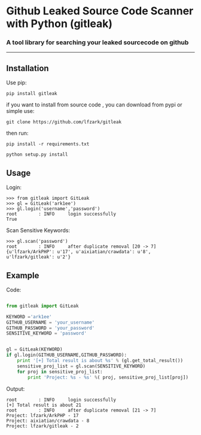 Github Leaked Source Code Scanner with Python (gitleak) 
======================= 
### A tool library for searching your leaked sourcecode on github

---- 

## Installation 

Use pip: 
```
pip install gitleak 
```
if you want to install from source code , you can download from pypi or simple use: 
```
git clone https://github.com/lfzark/gitleak 
```
then run: 
```
pip install -r requirements.txt

python setup.py install 
```

## Usage
Login:
```
>>> from gitleak import GitLeak
>>> gl = GitLeak('ark1ee')
>>> gl.login('username','password')
root        : INFO     login successfully
True
```

Scan Sensitive Keywords:

```
>>> gl.scan('password')
root        : INFO     after duplicate removal [20 -> 7]
{u'lfzark/ArkPHP': u'17', u'aixiatian/crawdata': u'8', u'lfzark/gitleak': u'2'}

```

## Example
 
Code:

```python 

from gitleak import GitLeak

KEYWORD ='ark1ee'
GITHUB_USERNAME = 'your_username'
GITHUB_PASSWORD = 'your_password'
SENSITIVE_KEYWORD = 'password'


gl = GitLeak(KEYWORD)
if gl.login(GITHUB_USERNAME,GITHUB_PASSWORD):
    print '[+] Total result is about %s' % (gl.get_total_result())
    sensitive_proj_list = gl.scan(SENSITIVE_KEYWORD)
    for proj in sensitive_proj_list:
        print 'Project: %s - %s' %( proj, sensitive_proj_list[proj])
```

Output:
```
root        : INFO     login successfully
[+] Total result is about 21
root        : INFO     after duplicate removal [21 -> 7]
Project: lfzark/ArkPHP - 17
Project: aixiatian/crawdata - 8
Project: lfzark/gitleak - 2

```